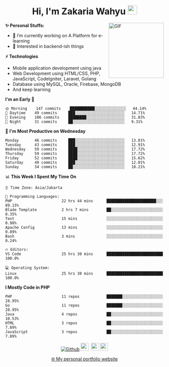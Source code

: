 <h1 align="center">Hi, I'm Zakaria Wahyu <img src="https://github.com/TheDudeThatCode/TheDudeThatCode/blob/master/Assets/Hi.gif" width="29px"></h1>

<img align="right" alt="GIF" height="175px" src="https://www.nayakapratama.co.id/wp-content/uploads/2019/07/Website-Maintenance.gif" />

**✨ Personal Stuffs:**
- 🔭 I’m currently working on A Platform for e-learning 
- 🌱 Interested in backend-ish things

**⚡ Technologies**
- Mobile application development using java
- Web Development using HTML/CSS, PHP, JavaScript, CodeIgniter, Laravel, Golang
- Database using MySQL, Oracle, Firebase, MongoDB
- And keep learning

<!--START_SECTION:waka-->
**I'm an Early 🐤** 

```text
🌞 Morning    147 commits    ███████████░░░░░░░░░░░░░░   44.14% 
🌆 Daytime    49 commits     ███░░░░░░░░░░░░░░░░░░░░░░   14.71% 
🌃 Evening    106 commits    ████████░░░░░░░░░░░░░░░░░   31.83% 
🌙 Night      31 commits     ██░░░░░░░░░░░░░░░░░░░░░░░   9.31%

```
📅 **I'm Most Productive on Wednesday** 

```text
Monday       46 commits     ███░░░░░░░░░░░░░░░░░░░░░░   13.81% 
Tuesday      43 commits     ███░░░░░░░░░░░░░░░░░░░░░░   12.91% 
Wednesday    59 commits     ████░░░░░░░░░░░░░░░░░░░░░   17.72% 
Thursday     59 commits     ████░░░░░░░░░░░░░░░░░░░░░   17.72% 
Friday       52 commits     ████░░░░░░░░░░░░░░░░░░░░░   15.62% 
Saturday     40 commits     ███░░░░░░░░░░░░░░░░░░░░░░   12.01% 
Sunday       34 commits     ██░░░░░░░░░░░░░░░░░░░░░░░   10.21%

```


📊 **This Week I Spent My Time On** 

```text
⌚︎ Time Zone: Asia/Jakarta

💬 Programming Languages: 
PHP                      22 hrs 44 mins      ██████████████████████░░░   89.15% 
Blade Template           2 hrs 7 mins        ██░░░░░░░░░░░░░░░░░░░░░░░   8.35% 
Text                     15 mins             ░░░░░░░░░░░░░░░░░░░░░░░░░   0.98% 
Apache Config            13 mins             ░░░░░░░░░░░░░░░░░░░░░░░░░   0.89% 
Bash                     3 mins              ░░░░░░░░░░░░░░░░░░░░░░░░░   0.24%

🔥 Editors: 
VS Code                  25 hrs 30 mins      █████████████████████████   100.0%

💻 Operating System: 
Linux                    25 hrs 30 mins      █████████████████████████   100.0%

```

**I Mostly Code in PHP** 

```text
PHP                      11 repos            ███████░░░░░░░░░░░░░░░░░░   28.95% 
Go                       11 repos            ███████░░░░░░░░░░░░░░░░░░   28.95% 
Java                     4 repos             ██░░░░░░░░░░░░░░░░░░░░░░░   10.53% 
HTML                     3 repos             ██░░░░░░░░░░░░░░░░░░░░░░░   7.89% 
JavaScript               3 repos             ██░░░░░░░░░░░░░░░░░░░░░░░   7.89%

```



<!--END_SECTION:waka-->

<p align="center">
<a href="https://github.com/zakariawahyu" target="_blank"><img alt="Github" src="https://img.shields.io/badge/GitHub-%2312100E.svg?&style=for-the-badge&logo=Github&logoColor=white" /></a>
<a href="https://www.twitter.com/_zakariawahyu"><img src="https://img.shields.io/badge/twitter-%231DA1F2.svg?&style=for-the-badge&logo=twitter&logoColor=white" height=25></a> 
<a href="https://www.linkedin.com/in/zakariawahyu"><img src="https://img.shields.io/badge/linkedin-%230077B5.svg?&style=for-the-badge&logo=linkedin&logoColor=white" height=25></a> 
<a href="https://www.instagram.com/_zakariawahyu"><img src="https://img.shields.io/badge/instagram-%23E4405F.svg?&style=for-the-badge&logo=instagram&logoColor=white" height=25></a></p>
<p align="center"><a href="https://www.zakariawahyu.com" target="_blank">🌐 My personal portfolio website</a></p>
